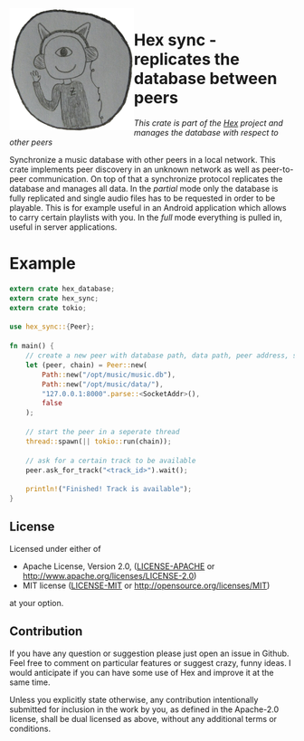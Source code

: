 <img align="left" src="/assets/github.png" width="220px"/>

#  Hex sync - replicates the database between peers
_This crate is part of the [Hex](http://github.com/bytesnake/hex) project and manages the database with respect to other peers_

Synchronize a music database with other peers in a local network. This crate implements 
peer discovery in an unknown network as well as peer-to-peer communication. On top of 
that a synchronize protocol replicates the database and manages all data. In the _partial_ mode
only the database is fully replicated and single audio files has to be requested in order to be
playable. This is for example useful in an Android application which allows to carry certain
playlists with you. In the _full_ mode everything is pulled in, useful in server applications.

# Example
```rust
extern crate hex_database;
extern crate hex_sync;
extern crate tokio;

use hex_sync::{Peer};

fn main() {
    // create a new peer with database path, data path, peer address, sync_everything
    let (peer, chain) = Peer::new(
        Path::new("/opt/music/music.db"),
        Path::new("/opt/music/data/"),
        "127.0.0.1:8000".parse::<SocketAddr>(),
        false
    );

    // start the peer in a seperate thread
    thread::spawn(|| tokio::run(chain));

    // ask for a certain track to be available
    peer.ask_for_track("<track_id>").wait();

    println!("Finished! Track is available");
}
```

## License

Licensed under either of

- Apache License, Version 2.0, ([LICENSE-APACHE](LICENSE-APACHE) or <http://www.apache.org/licenses/LICENSE-2.0>)
- MIT license ([LICENSE-MIT](LICENSE-MIT) or <http://opensource.org/licenses/MIT>)

at your option.

## Contribution
If you have any question or suggestion please just open an issue in Github. Feel free to comment on particular features or suggest crazy, funny ideas. I would anticipate if you can have some use of Hex and improve it at the same time.

Unless you explicitly state otherwise, any contribution intentionally submitted for inclusion in the work by you, as defined in the Apache-2.0 license, shall be dual licensed as above, without any additional terms or conditions.
